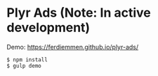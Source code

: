 # Plyr Ads (Note: In active development)

Demo: https://ferdiemmen.github.io/plyr-ads/

    $ npm install
    $ gulp demo
